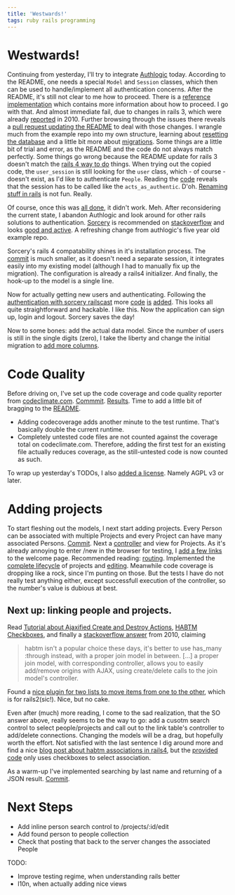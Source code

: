 ```yaml
---
title: 'Westwards!'
tags: ruby rails programming
---
```


# Westwards!

Continuing from yesterday, I'll try to integrate
[Authlogic](https://github.com/binarylogic/authlogic) today. According to the
README, one needs a special `Model` and `Session` classes, which then can be
used to handle/implement all authentication concerns. After the README, it's
still not clear to me how to proceed. There is a [reference
implementation](https://github.com/binarylogic/authlogic_example/tree/master)
which contains more information about how to proceed. I go with that. And
almost immediate fail, due to changes in rails 3, which were already
[reported](https://github.com/binarylogic/authlogic_example/issues/21) in 2010.
Further browsing through the issues there reveals a [pull request updating the
README](https://github.com/binarylogic/authlogic_example/pull/20) to deal with
those changes. I wrangle much from the example repo into my own structure,
learning about [resetting the
database](http://stackoverflow.com/a/4116124/4918) and a little bit more about
[migrations](http://guides.rubyonrails.org/migrations.html). Some things are a
little bit of trial and error, as the README and the code do not always match
perfectly. Some things go wrong because the README update for rails 3 doesn't
match the [rails 4 way to
do](http://brettu.com/rails-daily-ruby-tips-160-rails-4-filter-parameter-logging-moved-to-initializers/)
things. When trying out the copied code, the `user_session` is still looking
for the `user` class, which - of course - doesn't exist, as I'd like to
authenticate `People`. Reading the
[code](https://github.com/binarylogic/authlogic/blob/master/lib/authlogic/session/klass.rb#L19)
reveals that the session has to be called like the `acts_as_authentic`. D'oh.
[Renaming stuff in rails](http://stackoverflow.com/a/11924254/4918) is not fun.
Really.

Of course, once this was [all
done](https://github.com/DavidS/hrdb/commit/4975db03421e603fa343dacc4da7f5b1a5a459fb),
it didn't work. Meh. After reconsidering the current state, I abandon Authlogic
and look around for other rails solutions to authentication.
[Sorcery](https://rubygems.org/gems/sorcery) is recommended on
[stackoverflow](http://stackoverflow.com/a/23384179/4918) and looks [good and
active](https://github.com/NoamB/sorcery/pulse). A refreshing change from
authlogic's five year old example repo.

Sorcery's rails 4 compatability shines in it's installation process. The
[commit](https://github.com/DavidS/hrdb/commit/8245fee20af64ba1dc7507c00cbc5e368e0a3286)
is much smaller, as it doesn't need a separate session, it integrates easily
into my existing model (although I had to manually fix up the migration). The
configuration is already a rails4 initializer. And finally, the hook-up to the
model is a single line.

Now for actually getting new users and authenticating. Following the
[authentication with sorcery
railscast](http://railscasts.com/episodes/283-authentication-with-sorcery)
more
[code](https://github.com/DavidS/hrdb/commit/94ea8b1c8907c7a14c6d0706ca938deab4282722)
[is](https://github.com/DavidS/hrdb/commit/07384136f379869859a1bb4b6097c13e55b9c1a4)
[added](https://github.com/DavidS/hrdb/commit/fa19fd614b4277df77147decbcc5e9af89b1ceb7).
This looks all quite straightforward and hackable. I like this. Now the
application can sign up, login and logout. Sorcery saves the day!

Now to some bones: add the actual data model. Since the number of users is
still in the single digits (zero), I take the liberty and change the initial
migration to [add more
columns](https://github.com/DavidS/hrdb/commit/be39fb09a90747027b8fc109a8cadefa37055ecc).

# Code Quality

Before driving on, I've set up the code coverage and code quality reporter from
[codeclimate.com](https://codeclimate.com).
[Commmit](https://github.com/DavidS/hrdb/commit/1c7280006fac636981a007e25c096b583c0f7ec3).
[Results](https://codeclimate.com/github/DavidS/hrdb). Time to add a little bit
of bragging to the
[README](https://github.com/DavidS/hrdb/commit/402e7928d694c9f2ef56d0d54dd113611931bc2a).

* Adding codecoverage adds another minute to the test runtime. That's basically
  double the current runtime.
* Completely untested code files are not counted against the coverage total on
  codeclimate.com. Therefore, adding the first test for an existing file
  actually reduces coverage, as the still-untested code is now counted as such.

To wrap up yesterday's TODOs, I also [added a
license](https://github.com/DavidS/hrdb/commit/9274b4018b2e0a3ca19b0fbcdc7f8c00706d049d).
Namely AGPL v3 or later.


# Adding projects

To start fleshing out the models, I next start adding projects. Every Person
can be associated with multiple Projects and every Project can have many
associated Persons.
[Commit](https://github.com/DavidS/hrdb/commit/5738ccc6841012c0fe92ba84513623d439a879f0).
Next a
[controller](https://github.com/DavidS/hrdb/commit/857cd2299b2da56937f72173f52c73991759589d)
and view for Projects. As it's already annoying to enter /new in the browser
for testing, I [add a few
links](https://github.com/DavidS/hrdb/commit/366d706036e9aa587aba22971675e43ad8bbd82e)
to the welcome page. Recommended reading:
[routing](http://guides.rubyonrails.org/routing.html). Implemented the
[complete
lifecycle](https://github.com/DavidS/hrdb/commit/e08cc0d781f47f8c74d0a141798b617230314dc7)
of projects and
[editing](https://github.com/DavidS/hrdb/commit/6fbdd63677e1018af4d53c65b9313ba92f55eba9).
Meanwhile code coverage is dropping like a rock, since I'm punting on those.
But the tests I have do not really test anything either, except successfull
execution of the controller, so the number's value is dubious at best.

## Next up: linking people and projects.

Read [Tutorial about Ajaxified Create and Destroy Actions](http://alx.bz/2012/03/06/ajax-on-rails-ajaxified-create-and-destroy-actions-for-has_manybelongs_to-related-models/), [HABTM Checkboxes](http://railscasts.com/episodes/17-habtm-checkboxes?view=asciicast), and finally a [stackoverflow answer](http://stackoverflow.com/a/3768207/4918) from 2010, claiming

> habtm isn't a popular choice these days, it's better to use has_many :through
> instead, with a proper join model in between. [...] a proper join model, with
> corresponding controller, allows you to easily add/remove origins with AJAX,
> using create/delete calls to the join model's controller.

Found a [nice plugin for two lists to move items from one to the
other](https://github.com/leikind/wice_assignment_lists), which is for
rails2(sic!). Nice, but no cake.

Even after (much) more reading, I come to the sad realization, that the SO
answer above, really seems to be the way to go: add a cusotm search control to
select people/projects and call out to the link table's controller to
add/delete connections. Changing the models will be a drag, but hopefully worth
the effort. Not satisfied with the last sentence I dig around more and find a
nice [blog post about habtm associations in
rails4](http://puneetpandey.com/2014/07/08/kick-off-first-rails-4-application-with-habtm-association/),
but the [provided code](https://github.com/puneetpandey/rails4-habtm) only uses
checkboxes to select association.

As a warm-up I've implemented searching by last name and returning of a JSON
result.
[Commit](https://github.com/DavidS/hrdb/commit/e5d1137cf1a634f3094f13c0380ea9c6d1203438).

# Next Steps

 * Add inline person search control to /projects/:id/edit
 * Add found person to people collection
 * Check that posting that back to the server changes the associated People

TODO:

 * Improve testing regime, when understanding rails better
 * l10n, when actually adding nice views
